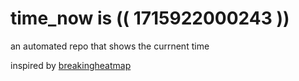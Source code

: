 # time_now is (( 1715922000243 ))

an automated repo that shows the currnent time

inspired by [breakingheatmap](https://github.com/breakingheatmap/breakingheatmap)